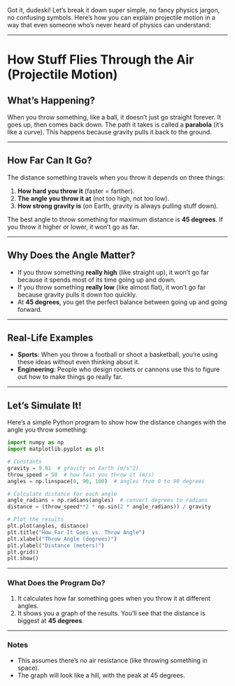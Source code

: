 Got it, dudeski! Let’s break it down super simple, no fancy physics jargon, no confusing symbols. Here’s how you can explain projectile motion in a way that even someone who’s never heard of physics can understand:

---

# How Stuff Flies Through the Air (Projectile Motion)

## What’s Happening?
When you throw something, like a ball, it doesn’t just go straight forever. It goes up, then comes back down. The path it takes is called a **parabola** (it’s like a curve). This happens because gravity pulls it back to the ground.

---

## How Far Can It Go?
The distance something travels when you throw it depends on three things:
1. **How hard you throw it** (faster = farther).
2. **The angle you throw it at** (not too high, not too low).
3. **How strong gravity is** (on Earth, gravity is always pulling stuff down).

The best angle to throw something for maximum distance is **45 degrees**. If you throw it higher or lower, it won’t go as far.

---

## Why Does the Angle Matter?
- If you throw something **really high** (like straight up), it won’t go far because it spends most of its time going up and down.
- If you throw something **really low** (like almost flat), it won’t go far because gravity pulls it down too quickly.
- At **45 degrees**, you get the perfect balance between going up and going forward.

---

## Real-Life Examples
- **Sports**: When you throw a football or shoot a basketball, you’re using these ideas without even thinking about it.
- **Engineering**: People who design rockets or cannons use this to figure out how to make things go really far.

---

## Let’s Simulate It!
Here’s a simple Python program to show how the distance changes with the angle you throw something:

```python
import numpy as np
import matplotlib.pyplot as plt

# Constants
gravity = 9.81  # gravity on Earth (m/s^2)
throw_speed = 50  # how fast you throw it (m/s)
angles = np.linspace(0, 90, 100)  # angles from 0 to 90 degrees

# Calculate distance for each angle
angle_radians = np.radians(angles)  # convert degrees to radians
distance = (throw_speed**2 * np.sin(2 * angle_radians)) / gravity

# Plot the results
plt.plot(angles, distance)
plt.title("How Far It Goes vs. Throw Angle")
plt.xlabel("Throw Angle (degrees)")
plt.ylabel("Distance (meters)")
plt.grid()
plt.show()
```

---

### What Does the Program Do?
1. It calculates how far something goes when you throw it at different angles.
2. It shows you a graph of the results. You’ll see that the distance is biggest at **45 degrees**.

---

### Notes
- This assumes there’s no air resistance (like throwing something in space).
- The graph will look like a hill, with the peak at 45 degrees.

